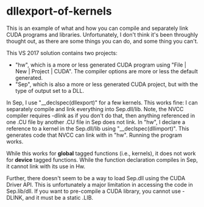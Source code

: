 # dllexport-of-kernels
This is an example of what and how you can compile and separately link CUDA
programs and libraries. Unfortunately, I don't think it's been throughly thought out,
as there are some things you can do, and some thing you can't.

This VS 2017 solution contains two projects:
* "hw", which is a more or less generated CUDA
program using "File | New | Project | CUDA". The compiler options are more or less the default
generated.
* "Sep", which is also a more or less generated CUDA project,
but with the type of output set to a DLL.

In Sep, I use "__declspec(dllexport)" for a few kernels. This works fine: I can separately compile
and link everything into Sep.dll/lib. Note, the NVCC compiler requires -dlink as if you don't do that,
then anything referenced in one .CU file by another .CU file in Sep does not link. In "hw", I declare
a reference to a kernel in the Sep.dll/lib using "__declspec(dllimport)". This generates code that NVCC
can link with in "hw". Running the program works.

While this works for __global__ tagged functions (i.e., kernels),
it does not work for __device__ tagged functions. While the function declaration
compiles in Sep, it cannot link with its use in Hw.

Further, there doesn't seem to be a way to load Sep.dll using the CUDA Driver API.
This is unfortunately a major limitation in accessing the code in Sep.lib/dll. If you want
to pre-compile a CUDA library, you cannot use -DLINK, and it must be a static .LIB.
